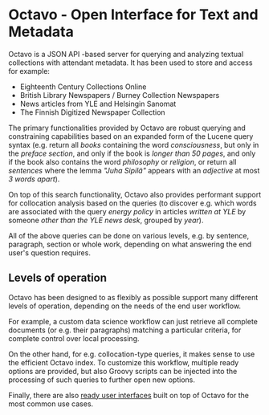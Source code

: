 # Octavo - Open Interface for Text and Metadata

Octavo is a JSON API -based server for querying and analyzing textual collections with attendant metadata. It has been used to store and access for example:
 * Eighteenth Century Collections Online
 * British Library Newspapers / Burney Collection Newspapers
 * News articles from YLE and Helsingin Sanomat
 * The Finnish Digitized Newspaper Collection

The primary functionalities provided by Octavo are robust querying and constraining capabilities based on an expanded form of the Lucene query syntax (e.g. return all _books_ containing the word _consciousness_, but only in the _preface section_, and only if the book is _longer than 50 pages_, and only if the book also contains the word _philosophy_ or _religion_, or return all _sentences_ where the lemma _"Juha Sipilä"_ appears with an _adjective_ at most _3 words apart_).

On top of this search functionality, Octavo also provides performant support for collocation analysis based on the queries (to discover e.g. which words are associated with the query _energy policy_ in articles _written at YLE_ by someone _other than the YLE news desk_, grouped by _year_).

All of the above queries can be done on various levels, e.g. by sentence, paragraph, section or whole work, depending on what answering the end user's question requires.

## Levels of operation

Octavo has been designed to as flexibly as possible support many different levels of operation, depending on the needs of the end user workflow.

For example, a custom data science workflow can just retrieve all complete documents (or e.g. their paragraphs) matching a particular criteria, for complete control over local processing.

On the other hand, for e.g. collocation-type queries, it makes sense to use the efficient Octavo index. To customize this workflow, multiple ready options are provided, but also Groovy scripts can be injected into the processing of such queries to further open new options.

Finally, there are also [ready user interfaces](https://jiemakel.github.io/octavo-ui/) built on top of Octavo for the most common use cases.

